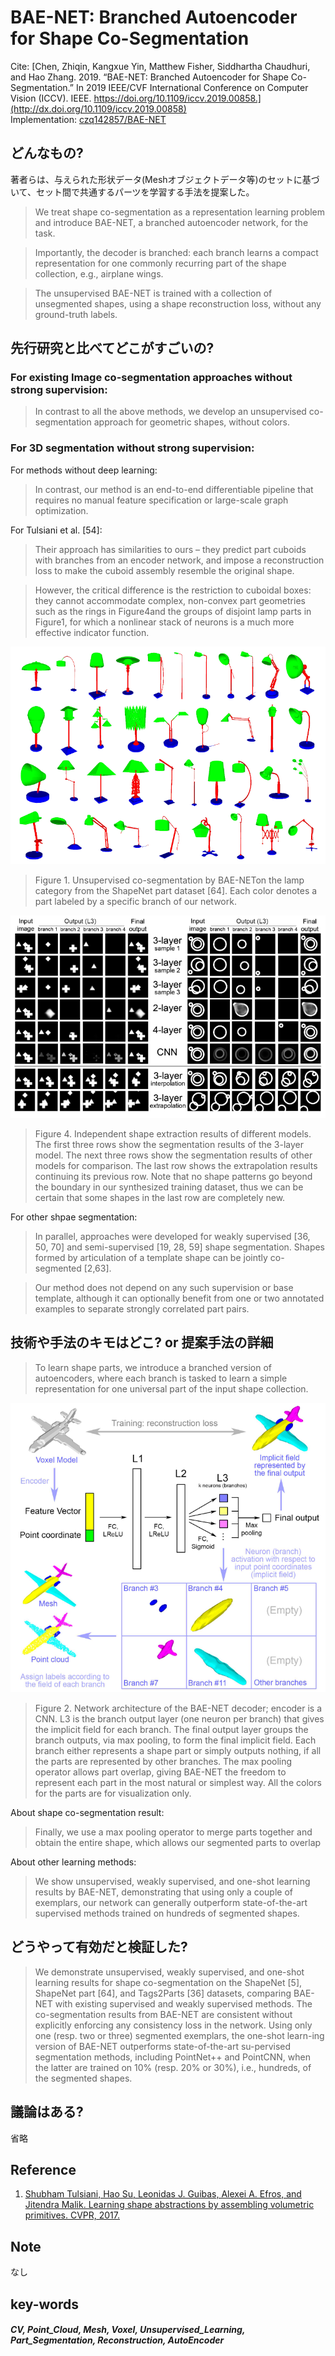 # BAE-NET: Branched Autoencoder for Shape Co-Segmentation

Cite: [Chen, Zhiqin, Kangxue Yin, Matthew Fisher, Siddhartha Chaudhuri, and Hao Zhang. 2019. “BAE-NET: Branched Autoencoder for Shape Co-Segmentation.” In 2019 IEEE/CVF International Conference on Computer Vision (ICCV). IEEE. https://doi.org/10.1109/iccv.2019.00858.](http://dx.doi.org/10.1109/iccv.2019.00858)  
Implementation: [czq142857/BAE-NET](https://github.com/czq142857/BAE-NET)  

## どんなもの?
著者らは、与えられた形状データ(Meshオブジェクトデータ等)のセットに基づいて、セット間で共通するパーツを学習する手法を提案した。

> We treat shape co-segmentation as a representation learning problem and introduce BAE-NET, a branched autoencoder network, for the task.

> Importantly, the decoder is branched: each branch learns a compact representation for one commonly recurring part of the shape collection, e.g., airplane wings.

> The unsupervised BAE-NET is trained with a collection of unsegmented shapes, using a shape reconstruction loss, without any ground-truth labels.

## 先行研究と比べてどこがすごいの?
### For existing Image co-segmentation approaches without strong supervision:
> In contrast to all the above methods, we develop an unsupervised co-segmentation approach for geometric shapes, without colors.

### For 3D segmentation without strong supervision:
For methods without deep learning:
> In contrast, our method is an end-to-end differentiable pipeline that requires no manual feature specification or large-scale graph optimization. 

For Tulsiani et al. [54]:
> Their approach has similarities to ours – they predict part cuboids with branches from an encoder network, and impose a reconstruction loss to make the cuboid assembly resemble the original shape.

> However, the critical difference is the restriction to cuboidal boxes: they cannot accommodate complex, non-convex part geometries such as the rings in Figure4and the groups of disjoint lamp parts in Figure1, for which a nonlinear stack of neurons is a much more effective indicator function. 

![fig1](img/BBAfSC/fig1.png)

> Figure 1. Unsupervised co-segmentation by BAE-NETon the lamp category from the ShapeNet part dataset [64]. Each color denotes a part labeled by a specific branch of our network. 

![fig4](img/BBAfSC/fig4.png)

> Figure 4. Independent shape extraction results of different models. The first three rows show the segmentation results of the 3-layer model. The next three rows show the segmentation results of other models for comparison. The last row shows the extrapolation results continuing its previous row. Note that no shape patterns go beyond the boundary in our synthesized training dataset, thus we can be certain that some shapes in the last row are completely new. 

For other shpae segmentation:
> In parallel, approaches were developed for weakly supervised [36, 50, 70] and semi-supervised [19, 28, 59] shape segmentation. Shapes formed by articulation of a template shape can be jointly co-segmented [2,63].

> Our method does not depend on any such supervision or base template, although it can optionally benefit from one or two annotated examples to separate strongly correlated part pairs. 

## 技術や手法のキモはどこ? or 提案手法の詳細
> To learn shape parts, we introduce a branched version of autoencoders, where each branch is tasked to learn a simple representation for one universal part of the input shape collection.

![fig2](img/BBAfSC/fig2.png)

> Figure 2. Network architecture of the BAE-NET decoder; encoder is a CNN. L3 is the branch output layer (one neuron per branch) that gives the implicit field for each branch. The final output layer groups the branch outputs, via max pooling, to form the final implicit field. Each branch either represents a shape part or simply outputs nothing, if all the parts are represented by other branches. The max pooling operator allows part overlap, giving BAE-NET the freedom to represent each part in the most natural or simplest way. All the colors for the parts are for visualization only. 

About shape co-segmentation result:
>  Finally, we use a max pooling operator to merge parts together and obtain the entire shape, which allows our segmented parts to overlap

About other learning methods:
> We show unsupervised, weakly supervised, and one-shot learning results by BAE-NET, demonstrating that using only a couple of exemplars, our network can generally outperform state-of-the-art supervised methods trained on hundreds of segmented shapes.

## どうやって有効だと検証した?
> We demonstrate unsupervised, weakly supervised, and one-shot learning results for shape co-segmentation on the ShapeNet [5], ShapeNet part [64], and Tags2Parts [36] datasets, comparing BAE-NET with existing supervised and weakly supervised methods. The co-segmentation results from BAE-NET are consistent without explicitly enforcing any consistency loss in the network. Using only one (resp. two or three) segmented exemplars, the one-shot learn-ing version of BAE-NET outperforms state-of-the-art su-pervised segmentation methods, including PointNet++ and PointCNN, when the latter are trained on 10% (resp. 20% or 30%), i.e., hundreds, of the segmented shapes.

## 議論はある?
省略

## Reference
1. [Shubham Tulsiani, Hao Su, Leonidas J. Guibas, Alexei A. Efros, and Jitendra Malik. Learning shape abstractions by assembling volumetric primitives. CVPR, 2017.](https://arxiv.org/abs/1612.00404)

## Note
なし

## key-words
##### CV, Point_Cloud, Mesh, Voxel, Unsupervised_Learning, Part_Segmentation, Reconstruction, AutoEncoder


